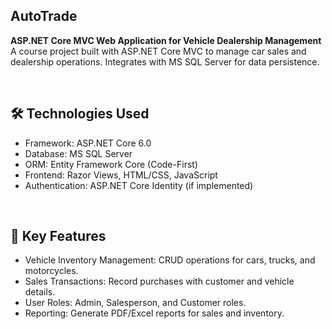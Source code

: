 ## **AutoTrade**
**ASP.NET Core MVC Web Application for Vehicle Dealership Management**  
A course project built with ASP.NET Core MVC to manage car sales and dealership operations. Integrates with MS SQL Server for data persistence.

<br/>

## **🛠️ Technologies Used**

- Framework: ASP.NET Core 6.0
- Database: MS SQL Server
- ORM: Entity Framework Core (Code-First)
- Frontend: Razor Views, HTML/CSS, JavaScript
- Authentication: ASP.NET Core Identity (if implemented)

<br/>

## **🚀 Key Features**
- Vehicle Inventory Management: CRUD operations for cars, trucks, and motorcycles.
- Sales Transactions: Record purchases with customer and vehicle details.
- User Roles: Admin, Salesperson, and Customer roles.
- Reporting: Generate PDF/Excel reports for sales and inventory.
